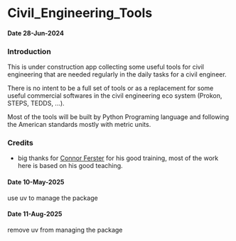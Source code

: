 # Civil_Engineering_Tools
#### Date 28-Jun-2024

### Introduction
This is under construction app collecting some useful tools for civil engineering that are needed regularly in the daily tasks for a civil engineer.

There is no intent to be a full set of tools or as a replacement for some useful commercial softwares in the civil engineering eco system (Prokon, STEPS, TEDDS, ...).

Most of the tools will be built by Python Programing language and following the American standards mostly with metric units.

### Credits
- big thanks for <a href="https://github.com/connorferster">Connor Ferster</a> for his good training, most of the work here is based on his good teaching.


#### Date 10-May-2025
use uv to manage the package

#### Date 11-Aug-2025
remove uv from managing the package
